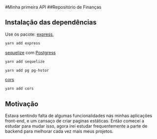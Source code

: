 #Minha primeira API
##Repositório de Finanças

## Instalação das dependências
Use os pacote: 
[express]("https://expressjs.com/pt-br/starter/installing.html"),
```bash
yarn add express
```
[sequelize]("https://sequelize.org/master/") com [Postgress]("https://www.postgresql.org/")
```bash
yarn add sequelize
```
```bash
yarn add pg pg-hstor
```
[cors]("https://www.npmjs.com/package/cors")
```bash
yarn add cors
```

## Motivação
Estava sentindo falta de algumas funcionalidades nas minhas aplicações front-end, e um cansaço de criar paginas estáticas.
Então comecei a estudar para mudar isso, agora irei estudar frequentemente a parte de backend para melhorar cada vez mais meus projetos.

